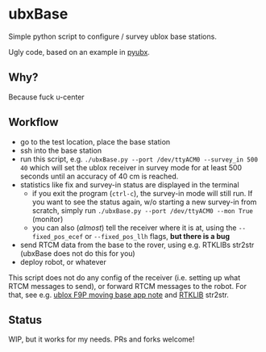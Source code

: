 # ubxBase

Simple python script to configure / survey ublox base stations. 

Ugly code, based on an example in [pyubx](https://github.com/semuconsulting/pyubx2).


## Why?

Because fuck u-center

## Workflow


- go to the test location, place the base station
- ssh into the base station
- run this script, e.g. `./ubxBase.py --port /dev/ttyACM0 --survey_in 500 40` which will set the ublox receiver in survey mode for at least 500 seconds until an accuracy of 40 cm is reached.
- statistics like fix and survey-in status are displayed in the terminal
  - if you exit the program (`ctrl-c`), the survey-in mode will still run. If you want to see the status again, w/o starting a new survey-in from scratch, simply run `./ubxBase.py --port /dev/ttyACM0 --mon True` (monitor)
  - you can also (_almost_) tell the receiver where it is at, using the `--fixed_pos_ecef` or `--fixed_pos_llh` flags, **but there is a bug**
- send RTCM data from the base to the rover, using e.g. RTKLIBs str2str (ubxBase does not do this for you) 
- deploy robot, or whatever

This script does not do any config of the receiver (i.e. setting up what RTCM messages to send), or forward RTCM messages to the robot. For that, see e.g. [ublox F9P moving base app note](https://content.u-blox.com/sites/default/files/documents/ZED-F9P-MovingBase_AppNote_UBX-19009093.pdf) and [RTKLIB](https://github.com/rtklibexplorer/RTKLIB/) str2str.

## Status

WIP, but it works for my needs. PRs and forks welcome!


